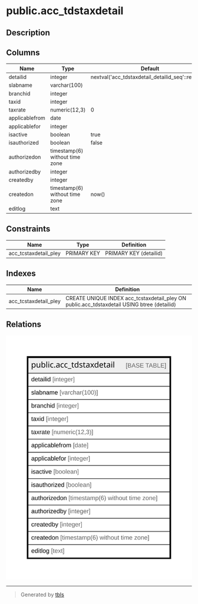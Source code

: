 # public.acc_tdstaxdetail

## Description

## Columns

| Name | Type | Default | Nullable | Children | Parents | Comment |
| ---- | ---- | ------- | -------- | -------- | ------- | ------- |
| detailid | integer | nextval('acc_tdstaxdetail_detailid_seq'::regclass) | false |  |  |  |
| slabname | varchar(100) |  | true |  |  |  |
| branchid | integer |  | true |  |  |  |
| taxid | integer |  | true |  |  |  |
| taxrate | numeric(12,3) | 0 | true |  |  |  |
| applicablefrom | date |  | true |  |  |  |
| applicablefor | integer |  | true |  |  |  |
| isactive | boolean | true | false |  |  |  |
| isauthorized | boolean | false | false |  |  |  |
| authorizedon | timestamp(6) without time zone |  | true |  |  |  |
| authorizedby | integer |  | true |  |  |  |
| createdby | integer |  | true |  |  |  |
| createdon | timestamp(6) without time zone | now() | true |  |  |  |
| editlog | text |  | true |  |  |  |

## Constraints

| Name | Type | Definition |
| ---- | ---- | ---------- |
| acc_tcstaxdetail_pley | PRIMARY KEY | PRIMARY KEY (detailid) |

## Indexes

| Name | Definition |
| ---- | ---------- |
| acc_tcstaxdetail_pley | CREATE UNIQUE INDEX acc_tcstaxdetail_pley ON public.acc_tdstaxdetail USING btree (detailid) |

## Relations

![er](public.acc_tdstaxdetail.svg)

---

> Generated by [tbls](https://github.com/k1LoW/tbls)
